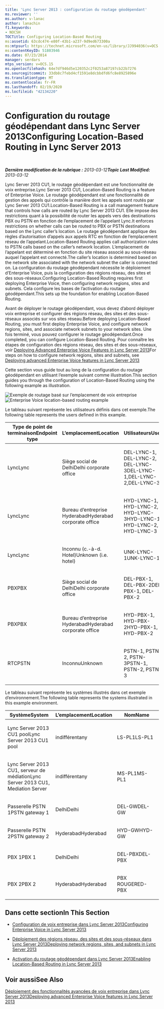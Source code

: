```yaml
---
title: 'Lync Server 2013 : configuration du routage géodépendant'
ms.reviewer: ''
ms.author: v-lanac
author: lanachin
f1.keywords:
- NOCSH
TOCTitle: Configuring Location-Based Routing
ms:assetid: 63cdc474-e80f-43b1-a237-9d9ed673300a
ms:mtpsurl: https://technet.microsoft.com/en-us/library/JJ994036(v=OCS.15)
ms:contentKeyID: 51803946
ms.date: 07/23/2014
manager: serdars
mtps_version: v=OCS.15
ms.openlocfilehash: 64e7df946d5e120352c2f0253a87197cb22b7276
ms.sourcegitcommit: 33db8c7febd4cf1591e8dcbbdfd6fc8e8925896e
ms.translationtype: MT
ms.contentlocale: fr-FR
ms.lasthandoff: 02/19/2020
ms.locfileid: "42134220"
---
```

<div data-xmlns="http://www.w3.org/1999/xhtml">

<div class="topic" data-xmlns="http://www.w3.org/1999/xhtml" data-msxsl="urn:schemas-microsoft-com:xslt" data-cs="http://msdn.microsoft.com/">

<div data-asp="https://msdn2.microsoft.com/asp">

# <a name="configuring-location-based-routing-in-lync-server-2013"></a><span data-ttu-id="9fd72-102">Configuration du routage géodépendant dans Lync Server 2013</span><span class="sxs-lookup"><span data-stu-id="9fd72-102">Configuring Location-Based Routing in Lync Server 2013</span></span>

</div>

<div id="mainSection">

<div id="mainBody">

<span> </span>

<span data-ttu-id="9fd72-103">_**Dernière modification de la rubrique :** 2013-03-12_</span><span class="sxs-lookup"><span data-stu-id="9fd72-103">_**Topic Last Modified:** 2013-03-12_</span></span>

<span data-ttu-id="9fd72-104">Lync Server 2013 CU1, le routage géodépendant est une fonctionnalité de voix entreprise.</span><span class="sxs-lookup"><span data-stu-id="9fd72-104">Lync Server 2013 CU1, Location-Based Routing is a feature of Enterprise Voice.</span></span> <span data-ttu-id="9fd72-105">Le routage géodépendant est une fonctionnalité de gestion des appels qui contrôle la manière dont les appels sont routés par Lync Server 2013 CU1.</span><span class="sxs-lookup"><span data-stu-id="9fd72-105">Location-Based Routing is a call management feature that controls how calls are routed by Lync Server 2013 CU1.</span></span> <span data-ttu-id="9fd72-106">Elle impose des restrictions quant à la possibilité de router les appels vers des destinations PBX ou PSTN en fonction de l’emplacement de l’appelant Lync.</span><span class="sxs-lookup"><span data-stu-id="9fd72-106">It enforces restrictions on whether calls can be routed to PBX or PSTN destinations based on the Lync caller’s location.</span></span> <span data-ttu-id="9fd72-107">Le routage géodépendant applique des règles d’autorisation d’appels aux appels RTC en fonction de l’emplacement réseau de l’appelant.</span><span class="sxs-lookup"><span data-stu-id="9fd72-107">Location-Based Routing applies call authorization rules to PSTN calls based on the caller’s network location.</span></span> <span data-ttu-id="9fd72-108">L’emplacement de l’appelant est déterminé en fonction du site réseau associé au sous-réseau auquel l’appelant est connecté.</span><span class="sxs-lookup"><span data-stu-id="9fd72-108">The caller’s location is determined based on the network site associated with the network subnet the caller is connected on.</span></span> <span data-ttu-id="9fd72-109">La configuration du routage géodépendant nécessite le déploiement d’Enterprise Voice, puis la configuration des régions réseau, des sites et des sous-réseaux.</span><span class="sxs-lookup"><span data-stu-id="9fd72-109">Configuring Location-Based Routing requires first deploying Enterprise Voice, then configuring network regions, sites and subnets.</span></span> <span data-ttu-id="9fd72-110">Cela configure les bases de l’activation du routage géodépendant.</span><span class="sxs-lookup"><span data-stu-id="9fd72-110">This sets up the foundation for enabling Location-Based Routing.</span></span>

<span data-ttu-id="9fd72-111">Avant de déployer le routage géodépendant, vous devez d’abord déployer voix entreprise et configurer des régions réseau, des sites et des sous-réseaux associés sur vos sites réseau.</span><span class="sxs-lookup"><span data-stu-id="9fd72-111">Before deploying Location-Based Routing, you must first deploy Enterprise Voice, and configure network regions, sites, and associate network subnets to your network sites.</span></span> <span data-ttu-id="9fd72-112">Une fois terminé, vous pouvez configurer le routage géodépendant.</span><span class="sxs-lookup"><span data-stu-id="9fd72-112">Once completed, you can configure Location-Based Routing.</span></span> <span data-ttu-id="9fd72-113">Pour connaître les étapes de configuration des régions réseau, des sites et des sous-réseaux, voir [Deploying Advanced Enterprise Voice Features in Lync Server 2013](lync-server-2013-deploying-advanced-enterprise-voice-features.md)</span><span class="sxs-lookup"><span data-stu-id="9fd72-113">For steps on how to configure network regions, sites and subnets, see [Deploying advanced Enterprise Voice features in Lync Server 2013](lync-server-2013-deploying-advanced-enterprise-voice-features.md)</span></span>

<span data-ttu-id="9fd72-114">Cette section vous guide tout au long de la configuration du routage géodépendant en utilisant l’exemple suivant comme illustration.</span><span class="sxs-lookup"><span data-stu-id="9fd72-114">This section guides you through the configuration of Location-Based Routing using the following example as illustration.</span></span>

<span data-ttu-id="9fd72-115">![Exemple de routage basé sur l’emplacement de voix entreprise](images/JJ994036.b6ef5afc-36ac-406f-8ec2-a87532b20612(OCS.15).png "Exemple de routage basé sur l’emplacement de voix entreprise")</span><span class="sxs-lookup"><span data-stu-id="9fd72-115">![Enterprise Voice location-based routing example](images/JJ994036.b6ef5afc-36ac-406f-8ec2-a87532b20612(OCS.15).png "Enterprise Voice location-based routing example")</span></span>

  
<span data-ttu-id="9fd72-116">Le tableau suivant représente les utilisateurs définis dans cet exemple.</span><span class="sxs-lookup"><span data-stu-id="9fd72-116">The following table represents the users defined in this example.</span></span>


<table>
<colgroup>
<col style="width: 33%" />
<col style="width: 33%" />
<col style="width: 33%" />
</colgroup>
<thead>
<tr class="header">
<th><span data-ttu-id="9fd72-117">Type de point de terminaison</span><span class="sxs-lookup"><span data-stu-id="9fd72-117">Endpoint type</span></span></th>
<th><span data-ttu-id="9fd72-118">L’emplacement</span><span class="sxs-lookup"><span data-stu-id="9fd72-118">Location</span></span></th>
<th><span data-ttu-id="9fd72-119">Utilisateurs</span><span class="sxs-lookup"><span data-stu-id="9fd72-119">Users</span></span></th>
</tr>
</thead>
<tbody>
<tr class="odd">
<td><p><span data-ttu-id="9fd72-120">Lync</span><span class="sxs-lookup"><span data-stu-id="9fd72-120">Lync</span></span></p></td>
<td><p><span data-ttu-id="9fd72-121">Siège social de Delhi</span><span class="sxs-lookup"><span data-stu-id="9fd72-121">Delhi corporate office</span></span></p></td>
<td><p><span data-ttu-id="9fd72-122">DEL-LYNC-1, DEL-LYNC-2, DEL-LYNC-3</span><span class="sxs-lookup"><span data-stu-id="9fd72-122">DEL-LYNC-1,DEL-LYNC-2,DEL-LYNC-3</span></span></p></td>
</tr>
<tr class="even">
<td><p><span data-ttu-id="9fd72-123">Lync</span><span class="sxs-lookup"><span data-stu-id="9fd72-123">Lync</span></span></p></td>
<td><p><span data-ttu-id="9fd72-124">Bureau d’entreprise Hyderabad</span><span class="sxs-lookup"><span data-stu-id="9fd72-124">Hyderabad corporate office</span></span></p></td>
<td><p><span data-ttu-id="9fd72-125">HYD-LYNC-1, HYD-LYNC-2, HYD-LYNC-3</span><span class="sxs-lookup"><span data-stu-id="9fd72-125">HYD-LYNC-1, HYD-LYNC-2, HYD-LYNC-3</span></span></p></td>
</tr>
<tr class="odd">
<td><p><span data-ttu-id="9fd72-126">Lync</span><span class="sxs-lookup"><span data-stu-id="9fd72-126">Lync</span></span></p></td>
<td><p><span data-ttu-id="9fd72-127">Inconnu (c.-à-d. Hotel)</span><span class="sxs-lookup"><span data-stu-id="9fd72-127">Unknown (i.e. hotel)</span></span></p></td>
<td><p><span data-ttu-id="9fd72-128">UNK-LYNC-1</span><span class="sxs-lookup"><span data-stu-id="9fd72-128">UNK-LYNC-1</span></span></p></td>
</tr>
<tr class="even">
<td><p><span data-ttu-id="9fd72-129">PBX</span><span class="sxs-lookup"><span data-stu-id="9fd72-129">PBX</span></span></p></td>
<td><p><span data-ttu-id="9fd72-130">Siège social de Delhi</span><span class="sxs-lookup"><span data-stu-id="9fd72-130">Delhi corporate office</span></span></p></td>
<td><p><span data-ttu-id="9fd72-131">DEL-PBX-1, DEL-PBX-2</span><span class="sxs-lookup"><span data-stu-id="9fd72-131">DEL-PBX-1, DEL-PBX-2</span></span></p></td>
</tr>
<tr class="odd">
<td><p><span data-ttu-id="9fd72-132">PBX</span><span class="sxs-lookup"><span data-stu-id="9fd72-132">PBX</span></span></p></td>
<td><p><span data-ttu-id="9fd72-133">Bureau d’entreprise Hyderabad</span><span class="sxs-lookup"><span data-stu-id="9fd72-133">Hyderabad corporate office</span></span></p></td>
<td><p><span data-ttu-id="9fd72-134">HYD-PBX-1, HYD-PBX-2</span><span class="sxs-lookup"><span data-stu-id="9fd72-134">HYD-PBX-1, HYD-PBX-2</span></span></p></td>
</tr>
<tr class="even">
<td><p><span data-ttu-id="9fd72-135">RTC</span><span class="sxs-lookup"><span data-stu-id="9fd72-135">PSTN</span></span></p></td>
<td><p><span data-ttu-id="9fd72-136">Inconnu</span><span class="sxs-lookup"><span data-stu-id="9fd72-136">Unknown</span></span></p></td>
<td><p><span data-ttu-id="9fd72-137">PSTN-1, PSTN-2, PSTN-3</span><span class="sxs-lookup"><span data-stu-id="9fd72-137">PSTN-1, PSTN-2, PSTN-3</span></span></p></td>
</tr>
</tbody>
</table>

  

<span data-ttu-id="9fd72-138">Le tableau suivant représente les systèmes illustrés dans cet exemple d’environnement.</span><span class="sxs-lookup"><span data-stu-id="9fd72-138">The following table represents the systems illustrated in this example environment.</span></span>


<table>
<colgroup>
<col style="width: 33%" />
<col style="width: 33%" />
<col style="width: 33%" />
</colgroup>
<thead>
<tr class="header">
<th><span data-ttu-id="9fd72-139">Système</span><span class="sxs-lookup"><span data-stu-id="9fd72-139">System</span></span></th>
<th><span data-ttu-id="9fd72-140">L’emplacement</span><span class="sxs-lookup"><span data-stu-id="9fd72-140">Location</span></span></th>
<th><span data-ttu-id="9fd72-141">Nom</span><span class="sxs-lookup"><span data-stu-id="9fd72-141">Name</span></span></th>
</tr>
</thead>
<tbody>
<tr class="odd">
<td><p><span data-ttu-id="9fd72-142">Lync Server 2013 CU1 pool</span><span class="sxs-lookup"><span data-stu-id="9fd72-142">Lync Server 2013 CU1 pool</span></span></p></td>
<td><p><span data-ttu-id="9fd72-143">indifférent</span><span class="sxs-lookup"><span data-stu-id="9fd72-143">any</span></span></p></td>
<td><p><span data-ttu-id="9fd72-144">LS-PL1</span><span class="sxs-lookup"><span data-stu-id="9fd72-144">LS-PL1</span></span></p></td>
</tr>
<tr class="even">
<td><p><span data-ttu-id="9fd72-145">Lync Server 2013 CU1, serveur de médiation</span><span class="sxs-lookup"><span data-stu-id="9fd72-145">Lync Server 2013 CU1, Mediation Server</span></span></p></td>
<td><p><span data-ttu-id="9fd72-146">indifférent</span><span class="sxs-lookup"><span data-stu-id="9fd72-146">any</span></span></p></td>
<td><p><span data-ttu-id="9fd72-147">MS-PL1</span><span class="sxs-lookup"><span data-stu-id="9fd72-147">MS-PL1</span></span></p></td>
</tr>
<tr class="odd">
<td><p><span data-ttu-id="9fd72-148">Passerelle PSTN 1</span><span class="sxs-lookup"><span data-stu-id="9fd72-148">PSTN gateway 1</span></span></p></td>
<td><p><span data-ttu-id="9fd72-149">Delhi</span><span class="sxs-lookup"><span data-stu-id="9fd72-149">Delhi</span></span></p></td>
<td><p><span data-ttu-id="9fd72-150">DEL-GW</span><span class="sxs-lookup"><span data-stu-id="9fd72-150">DEL-GW</span></span></p></td>
</tr>
<tr class="even">
<td><p><span data-ttu-id="9fd72-151">Passerelle PSTN 2</span><span class="sxs-lookup"><span data-stu-id="9fd72-151">PSTN gateway 2</span></span></p></td>
<td><p><span data-ttu-id="9fd72-152">Hyderabad</span><span class="sxs-lookup"><span data-stu-id="9fd72-152">Hyderabad</span></span></p></td>
<td><p><span data-ttu-id="9fd72-153">HYD-GW</span><span class="sxs-lookup"><span data-stu-id="9fd72-153">HYD-GW</span></span></p></td>
</tr>
<tr class="odd">
<td><p><span data-ttu-id="9fd72-154">PBX 1</span><span class="sxs-lookup"><span data-stu-id="9fd72-154">PBX 1</span></span></p></td>
<td><p><span data-ttu-id="9fd72-155">Delhi</span><span class="sxs-lookup"><span data-stu-id="9fd72-155">Delhi</span></span></p></td>
<td><p><span data-ttu-id="9fd72-156">DEL-PBX</span><span class="sxs-lookup"><span data-stu-id="9fd72-156">DEL-PBX</span></span></p></td>
</tr>
<tr class="even">
<td><p><span data-ttu-id="9fd72-157">PBX 2</span><span class="sxs-lookup"><span data-stu-id="9fd72-157">PBX 2</span></span></p></td>
<td><p><span data-ttu-id="9fd72-158">Hyderabad</span><span class="sxs-lookup"><span data-stu-id="9fd72-158">Hyderabad</span></span></p></td>
<td><p><span data-ttu-id="9fd72-159">PBX ROUGE</span><span class="sxs-lookup"><span data-stu-id="9fd72-159">RED-PBX</span></span></p></td>
</tr>
</tbody>
</table>


<div>

## <a name="in-this-section"></a><span data-ttu-id="9fd72-160">Dans cette section</span><span class="sxs-lookup"><span data-stu-id="9fd72-160">In This Section</span></span>

  - [<span data-ttu-id="9fd72-161">Configuration de voix entreprise dans Lync Server 2013</span><span class="sxs-lookup"><span data-stu-id="9fd72-161">Configuring Enterprise Voice in Lync Server 2013</span></span>](lync-server-2013-configuring-enterprise-voice.md)

  - [<span data-ttu-id="9fd72-162">Déploiement des régions réseau, des sites et des sous-réseaux dans Lync Server 2013</span><span class="sxs-lookup"><span data-stu-id="9fd72-162">Deploying network regions, sites, and subnets in Lync Server 2013</span></span>](lync-server-2013-deploying-network-regions-sites-and-subnets.md)

  - [<span data-ttu-id="9fd72-163">Activation du routage géodépendant dans Lync Server 2013</span><span class="sxs-lookup"><span data-stu-id="9fd72-163">Enabling Location-Based Routing in Lync Server 2013</span></span>](lync-server-2013-enabling-location-based-routing.md)

</div>

<div>

## <a name="see-also"></a><span data-ttu-id="9fd72-164">Voir aussi</span><span class="sxs-lookup"><span data-stu-id="9fd72-164">See Also</span></span>


[<span data-ttu-id="9fd72-165">Déploiement des fonctionnalités avancées de voix entreprise dans Lync Server 2013</span><span class="sxs-lookup"><span data-stu-id="9fd72-165">Deploying advanced Enterprise Voice features in Lync Server 2013</span></span>](lync-server-2013-deploying-advanced-enterprise-voice-features.md)  
  

</div>

</div>

<span> </span>

</div>

</div>

</div>

